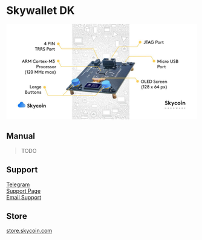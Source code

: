 # Skywallet DK

![HDK_Specs](./img/skywallet.jpg)

## Manual

> TODO

## Support

[Telegram](https://t.me/SkycoinTechSupport)<br>
[Support Page](https://store.skycoin.com/pages/support)<br>
[Email Support](mailto:support@skycoin.com)

## Store

[store.skycoin.com](https://store.skycoin.com/products/skywallet-hdk)